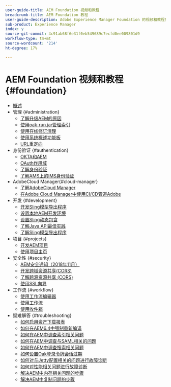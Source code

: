 ```yaml
---
user-guide-title: AEM Foundation 视频和教程
breadcrumb-title: AEM Foundation 教程
user-guide-description: Adobe Experience Manager Foundation 的视频和教程集合。
sub-product: Experience Manager
index: y
source-git-commit: 4c91ab68f6e31f0eb549689c7ecfd0ee009801d9
workflow-type: tm+mt
source-wordcount: '214'
ht-degree: 17%

---
```



# AEM Foundation 视频和教程 {#foundation}

+ [概述](./overview.md)
+ 管理 {#administration}
   + [了解升级AEM的原因](./administration/understand-reasons-to-upgrade.md)
   + [使用oak-run.jar管理索引](./administration/use-oak-run-jar-to-manage-indexes.md)
   + [使用在线修订清理](./administration/use-online-revision-clean-up.md)
   + [使用系统概述功能板](./administration/use-the-system-overview-dashboard.md)
   + [URL重定向](./administration/url-redirection.md)
+ 身份验证 {#authentication}
   + [OKTA和AEM](authentication/okta-saml-integration.md)
   + [OAuth作用域](authentication/oauth-code-sample-develop.md)
   + [了解身份验证](authentication/authentication-support-article-understand.md)
   + [了解AMS上的IMS身份验证](authentication/adobe-ims-authentication-technical-video-understand.md)
+ AdobeCloud Manager{#cloud-manager}
   + [了解AdobeCloud Manager](./cloud-manager/understand-cloud-manager-for-aem.md)
   + [在Adobe Cloud Manager中使用CI/CD管道Adobe](./cloud-manager/use-the-cicd-pipeline-in-cloud-manager-for-aem.md)
+ 开发 {#development}
   + [开发Sling模型导出程序](./development/develop-sling-model-exporter.md)
   + [设置本地AEM开发环境](./development/set-up-a-local-aem-development-environment.md)
   + [设置Sling动态包含](./development/set-up-sling-dynamic-include.md)
   + [了解Java API最佳实践](./development/understand-java-api-best-practices.md)
   + [了解Sling模型导出程序](./development/understand-sling-model-exporter.md)
+ 项目 {#projects}
   + [开发AEM项目](./projects/develop-aem-projects.md)
   + [使用项目主页](./projects/use-project-masters.md)
+ 安全性 {#security}
   + [AEM安全通知（2018年11月）](./security/aem-security-notification-2018-11.md)
   + [开发跨域资源共享(CORS)](./security/develop-for-cross-origin-resource-sharing.md)
   + [了解跨源资源共享 (CORS)](./security/understand-cross-origin-resource-sharing.md)
   + [使用SSL向导](./security/use-the-ssl-wizard.md)
+ 工作流 {#workflow}
   + [使用工作流编辑器](./workflow/use-the-workflow-editor.md)
   + [使用工作流](./workflow/use-workflow.md)
   + [使用收件箱](./workflow/use-the-inbox.md)
+ 疑难解答 {#troubleshooting}
   + [如何启用资产下载报表](./troubleshooting/how-to-enable-asset-download-report.md)
   + [如何在AEM6.4中强制重新编译](./troubleshooting/how-to-force-recompilation.md)
   + [如何在AEM中调查索引相关问题](./troubleshooting/how-to-investigate-indexing-related-issues.md)
   + [如何在AEM中调查与SAML相关的问题](./troubleshooting/how-to-investigate-saml-related-issues.md)
   + [如何在AEM中调查搜索相关问题](./troubleshooting/how-to-investigate-search-related-issues.md)
   + [如何设置Oak登录令牌会话过期](./troubleshooting/how-to-set-the-oak-login-token-session-expiration.md)
   + [如何对与Jetty配置相关的问题进行故障诊断](./troubleshooting/how-to-troubleshoot-issues-related-to-jetty-configuration.md)
   + [如何对性能相关问题进行故障诊断](./troubleshooting/how-to-troubleshoot-performance-related-issues.md)
   + [解决AEM中内存相关问题的步骤](./troubleshooting/steps-to-resolve-memory-related-issues.md)
   + [解决AEM中复制问题的步骤](./troubleshooting/steps-to-resolve-replication-issues.md)
